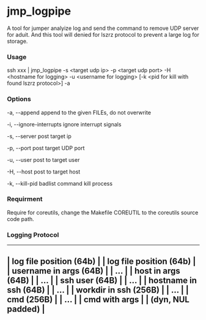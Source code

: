 # jmp_logpipe

A tool for jumper analyize log and send the command to remove UDP server for aduit. And this tool will denied for lszrz protocol to prevent a large log for storage.

### Usage

ssh xxx | jmp_logpipe -s &lt;target udp ip&gt; -p <target udp port&gt; -H <hostname for logging&gt; -u <username for logging&gt; [-k <pid for kill with found lszrz protocol&gt;] -a

### Options

  -a, --append              append to the given FILEs, do not overwrite

  -i, --ignore-interrupts   ignore interrupt signals

  -s, --server              post target ip

  -p, --port                post target UDP port

  -u, --user                post to target user

  -H, --host                post to target host

  -k, --kill-pid            badlist command kill process

### Requirment

  Require for coreutils, change the Makefile COREUTIL to the coreutils source code path.

### Logging Protocol

  -----------------------------
  |  log file position (64b)  |
  |  log file position (64b)  |
  |  username in args   (64B) |
  |  ...                      |
  |  host in args       (64B) |
  |  ...                      |
  |  ssh user           (64B) |
  |  ...                      |
  |  hostname  in ssh   (64B) |
  |  ...                      |
  |  workdir  in ssh   (256B) |
  |  ...                      |
  |  cmd               (256B) |
  |  ...                      |
  |  cmd with args            |
  |    (dyn, NUL padded)      |
  -----------------------------
